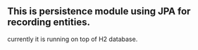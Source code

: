 ## This is persistence module using JPA for recording entities.


currently it is running on top of H2 database.
